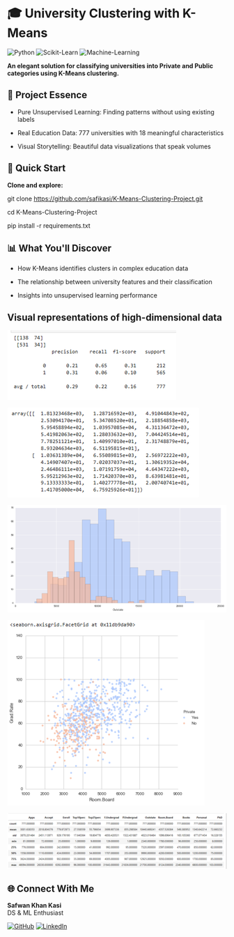# 🎓 University Clustering with K-Means

![Python](https://img.shields.io/badge/Python-%E2%9D%A4%EF%B8%8F%203.8%2B-blue)
![Scikit-Learn](https://img.shields.io/badge/Scikit--Learn-%F0%9F%94%8E%201.2%2B-orange)
![Machine-Learning](https://img.shields.io/badge/Machine--Learning-K--Means--Clustering-blue)

**An elegant solution for classifying universities into Private and Public categories using K-Means clustering.**

## 🌟 Project Essence

- Pure Unsupervised Learning: Finding patterns without using existing labels

- Real Education Data: 777 universities with 18 meaningful characteristics

- Visual Storytelling: Beautiful data visualizations that speak volumes

## 🚀 Quick Start
**Clone and explore:**

git clone https://github.com/safikasi/K-Means-Clustering-Project.git

cd K-Means-Clustering-Project

pip install -r requirements.txt

## 📊 What You'll Discover

- How K-Means identifies clusters in complex education data

- The relationship between university features and their classification

- Insights into unsupervised learning performance

## Visual representations of high-dimensional data

![Classification Report & Confusion Matrix](<C-M & C-R.png>)

![Cluster Center Vectors](Cluster-center-vectors.png)

![Histogram](HistPlot.png)

![Linear Model](LmPlot.png)

![Derivations of Data](DATA.png)

## 🌐 Connect With Me

**Safwan Khan Kasi**  
DS & ML Enthusiast   

[![GitHub](https://img.shields.io/badge/GitHub-safikasi-blue?logo=github)](https://github.com/safikasi)
[![LinkedIn](https://img.shields.io/badge/LinkedIn-Safwan_Kasi-blue?logo=linkedin)](https://www.linkedin.com/in/safwan-kasi-2b5358292/)

